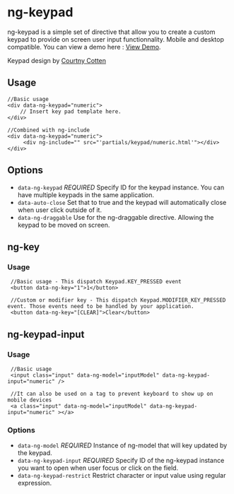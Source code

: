 # ng-keypad


ng-keypad is a simple set of directive that allow you to create a custom keypad to provide on screen user input functionnality. Mobile and desktop compatible. You can view a demo here : [View Demo](http://dev.tommyrochette.com/ng-keypad/demo/).

Keypad design by [Courtny Cotten](http://dribbble.com/court)


## Usage

```
//Basic usage
<div data-ng-keypad="numeric">
    // Insert key pad template here.
</div>

//Combined with ng-include
<div data-ng-keypad="numeric">
     <div ng-include="" src="'partials/keypad/numeric.html'"></div>
</div>
```

## Options

- `data-ng-keypad` *REQUIRED* Specify ID for the keypad instance. You can have multiple keypads in the same application.
- `data-auto-close` Set that to true and the keypad will automatically close when user click outside of it.
- `data-ng-draggable` Use for the ng-draggable directive. Allowing the keypad to be moved on screen.

## ng-key

### Usage

```
 //Basic usage - This dispatch Keypad.KEY_PRESSED event
 <button data-ng-key="1">1</button>

 //Custom or modifier key - This dispatch Keypad.MODIFIER_KEY_PRESSED event. Those events need to be handled by your application.
 <button data-ng-key="[CLEAR]">Clear</button>
```


## ng-keypad-input

### Usage


```
 //Basic usage
 <input class="input" data-ng-model="inputModel" data-ng-keypad-input="numeric" />

 //It can also be used on a tag to prevent keyboard to show up on mobile devices
 <a class="input" data-ng-model="inputModel" data-ng-keypad-input="numeric" ></a>
```

### Options

- `data-ng-model` *REQUIRED* Instance of ng-model that will key updated by the keypad.
- `data-ng-keypad-input` *REQUIRED* Specify ID of the ng-keypad instance you want to open when user focus or click on the field.
- `data-ng-keypad-restrict` Restrict character or input value using regular expression.



